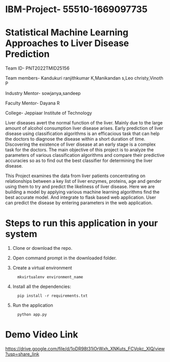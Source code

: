 # IBM-Project- 55510-1669097735
# Statistical Machine Learning Approaches to Liver Disease Prediction

Team ID- PNT2022TMID25156

Team members- Kandukuri ranjithkumar K,Manikandan s,Leo christy,Vinoth P

Industry Mentor- sowjanya,sandeep

Faculty Mentor- Dayana R

College- Jeppiaar Institute of Technology

Liver diseases avert the normal function of the liver. Mainly due to the large amount of alcohol consumption liver disease arises. Early prediction of liver disease using classification algorithms is an efficacious task that can help the doctors to diagnose the disease within a short duration of time. Discovering the existence of liver disease at an early stage is a complex task for the doctors. The main objective of this project is to analyze the parameters of various classification algorithms and compare their predictive accuracies so as to find out the best classifier for determining the liver disease.

This Project examines the data from liver patients concentrating on relationships between a key list of liver enzymes, proteins, age and gender using them to try and predict the likeliness of liver disease. Here we are building a model by applying various machine learning algorithms find the best accurate model. And integrate to flask based web application. User can predict the disease by entering parameters in the web application.

# Steps to run this application in your system
  1. Clone or download the repo.
  2. Open command prompt in the downloaded folder.
  3. Create a virtual environment
        
           mkvirtualenv environment_name
        
  4. Install all the dependencies:
        
           pip install -r requirements.txt
        
  5. Run the application
        
           python app.py
           
# Demo Video Link

https://drive.google.com/file/d/1oDR98t31iOrWxh_XNKuts_FCVokc_XlQ/view?usp=share_link

